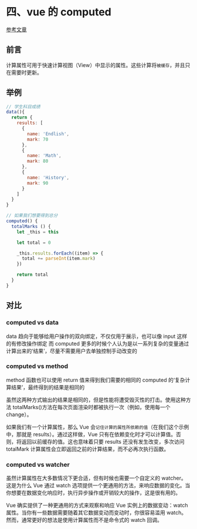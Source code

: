 # 四、vue 的 computed

[参考文章](https://www.cnblogs.com/gunelark/p/8492468.html)

## 前言

计算属性可用于快速计算视图（View）中显示的属性。这些计算将`被缓存`，并且只在需要时更新。

## 举例

```js
// 学生科目成绩
data(){
  return {
    results: [
      {
        name: 'Endlish',
        mark: 70
      },
      {
        name: 'Math',
        mark: 80
      },
      {
        name: 'History',
        mark: 90
      }
    ]
  }
}
```

```js
// 如果我们想要得到总分
computed() {
  totalMarks () {
    let _this = this

    let total = 0

    _this.results.forEach((item) => {
      total += parseInt(item.mark)
    })

    return total
  }
}
```

## 对比

### computed vs data

data 趋向于能够给用户操作的双向绑定，不仅仅用于展示，也可以像 input 这样的有修改操作绑定
而 computed 更多的时候个人认为是以一系列复杂的变量通过计算出来的‘结果’，尽量不需要用户去单独控制手动改变的

### computed vs method

method 函数也可以使用 return 值来得到我们需要的相同的 computed 的‘复杂计算结果’，最终得到的结果是相同的

虽然这两种方式输出的结果是相同的，但是性能将遭受毁灭性的打击。使用这种方法 totalMarks()方法在每次页面渲染时都被执行一次（例如，使用每一个 change）。

如果我们有一个计算属性，那么 Vue 会`记住计算的属性所依赖的值`（在我们这个示例中，那就是 results）。通过这样做，Vue 只有在依赖变化时才可以计算值。否则，将返回以前缓存的值。这也意味着只要 results 还没有发生改变，多次访问 totalMark 计算属性会立即返回之前的计算结果，而不必再次执行函数。

### computed vs watcher

虽然计算属性在大多数情况下更合适，但有时候也需要一个自定义的 watcher。这是为什么 Vue 通过 watch 选项提供一个更通用的方法，来响应数据的变化。当你想要在数据变化响应时，执行异步操作或开销较大的操作，这是很有用的。

Vue 确实提供了一种更通用的方式来观察和响应 Vue 实例上的数据变动：watch 属性。当你有一些数据需要随着其它数据变动而变动时，你很容易滥用 watch。然而，通常更好的想法是使用计算属性而不是命令式的 watch 回调。
